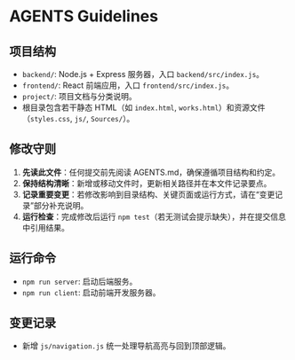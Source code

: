 # AGENTS Guidelines

## 项目结构
- `backend/`: Node.js + Express 服务器，入口 `backend/src/index.js`。
- `frontend/`: React 前端应用，入口 `frontend/src/index.js`。
- `project/`: 项目文档与分类说明。
- 根目录包含若干静态 HTML（如 `index.html`, `works.html`）和资源文件（`styles.css`, `js/`, `Sources/`）。

## 修改守则
1. **先读此文件**：任何提交前先阅读 AGENTS.md，确保遵循项目结构和约定。
2. **保持结构清晰**：新增或移动文件时，更新相关路径并在本文件记录要点。
3. **记录重要变更**：若修改影响到目录结构、关键页面或运行方式，请在“变更记录”部分补充说明。
4. **运行检查**：完成修改后运行 `npm test`（若无测试会提示缺失），并在提交信息中引用结果。

## 运行命令
- `npm run server`: 启动后端服务。
- `npm run client`: 启动前端开发服务器。

## 变更记录
- 新增 `js/navigation.js` 统一处理导航高亮与回到顶部逻辑。
